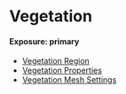 # Vegetation
#### Exposure: primary
* [Vegetation Region](Components/Vegetation_Region.md)
* [Vegetation Properties](Components/Vegetation_Properties.md)
* [Vegetation Mesh Settings](Components/Vegetation_Mesh_Settings.md)

